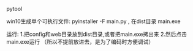 
pytool

win10生成单个可执行文件:
	pyinstaller -F main.py     ,  在dist目录 main.exe


运行:
	1.把config和web目录放到dist目录,或者把main.exe拷出来
	2.然后点击main.exe运行
	（所以不提前放进去，是为了编码时方便调试）